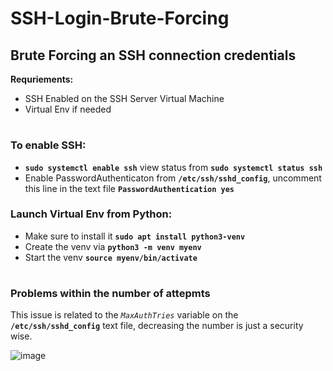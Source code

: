 # SSH-Login-Brute-Forcing
## Brute Forcing an SSH connection credentials

**Requriements:**
- SSH Enabled on the SSH Server Virtual Machine
- Virtual Env if needed

# 
### To enable SSH:
- **`sudo systemctl enable ssh`** view status from **`sudo systemctl status ssh`**
- Enable PasswordAuthenticaton from **`/etc/ssh/sshd_config`**, uncomment this line in the text file **`PasswordAuthentication yes`**
  

### Launch Virtual Env from Python:
- Make sure to install it **`sudo apt install python3-venv`**
- Create the venv via **`python3 -m venv myenv`**
- Start the venv **`source myenv/bin/activate`**
#

### Problems within the number of attepmts
This issue is related to the *`MaxAuthTries`* variable on the **`/etc/ssh/sshd_config`** text file, decreasing the number is just a security wise.


  ![image](https://github.com/AwsGhanem/SSH-Login-Brute-Forcing/assets/123994471/bf7ac522-b699-48f2-805a-7e796291b328)

